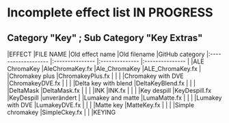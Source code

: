 ﻿# Incomplete effect list IN PROGRESS


## Category "Key" ; Sub Category "Key Extras"

|EFFECT               |FILE NAME        |Old effect name |Old filename     |GitHub category 
|:------------------- |:--------------- |:-------------- |:--------------- |
|ALE ChromaKey        |AleChromaKey.fx  |Ale_ChromaKey   |ALE_ChromaKey.fx |
|Chromakey plus       |ChromakeyPlus.fx |                |                 |
|Chromakey with DVE   |ChromakeyDVE.fx  |                |                 |
|Delta key with blend |DeltaKeyBlend.fx |                |                 |
|DeltaMask            |DeltaMask.fx     |                |                 |
|INK                  |INK.fx           |                |                 |
|Key despill          |KeyDespill.fx    |KeyDespill      |unverändert      |
|Lumakey and matte    |LumaMatte.fx     |                |                 |
|Lumakey with DVE     |LumakeyDVE.fx    |                |                 |
|Matte key            |MatteKey.fx      |                |                 |
|Simple chromakey     |SimpleCkey.fx    |                |                 |KEYING 









